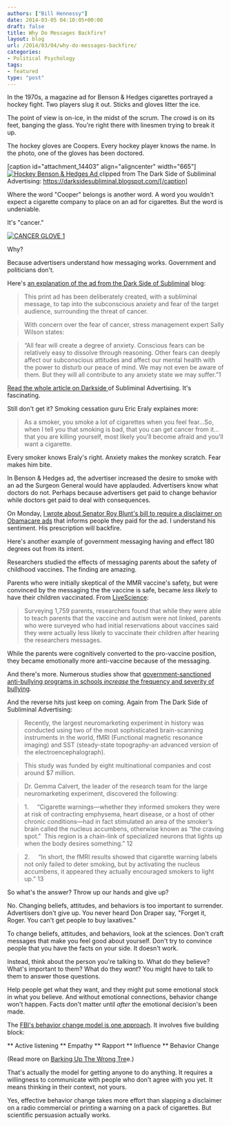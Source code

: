 ```yaml
---
authors: ["Bill Hennessy"]
date: 2014-03-05 04:10:05+00:00
draft: false
title: Why Do Messages Backfire?
layout: blog
url: /2014/03/04/why-do-messages-backfire/
categories:
- Political Psychology
tags:
- featured
type: "post"
---
```


In the 1970s, a magazine ad for Benson & Hedges cigarettes portrayed a hockey fight. Two players slug it out. Sticks and gloves litter the ice.

The point of view is on-ice, in the midst of the scrum. The crowd is on its feet, banging the glass. You're right there with linesmen trying to break it up.

The hockey gloves are Coopers. Every hockey player knows the name. In the photo, one of the gloves has been doctored.

[caption id="attachment_14403" align="aligncenter" width="665"][![Hockey Benson & Hedges Ad](https://hennessysview.com/wp-content/uploads/2014/03/cigarette-hockey-cancer-ad.png)
](https://hennessysview.com/wp-content/uploads/2014/03/cigarette-hockey-cancer-ad.png) clipped from The Dark Side of Subliminal Advertising: https://darksidesubliminal.blogspot.com/[/caption]

Where the word "Cooper" belongs is another word. A word you wouldn't expect a cigarette company to place on an ad for cigarettes. But the word is undeniable.

It's "cancer."

[![CANCER GLOVE 1](https://hennessysview.com/wp-content/uploads/2014/03/CANCER-GLOVE-1.png)
](https://hennessysview.com/wp-content/uploads/2014/03/CANCER-GLOVE-1.png)

Why?

Because advertisers understand how messaging works. Government and politicians don't.

Here's [an explanation of the ad from the Dark Side of Subliminal](https://darksidesubliminal.blogspot.com/) blog:



> 

> 
> This print ad has been deliberately created, with a subliminal message, to tap into the subconscious anxiety and fear of the target audience, surrounding the threat of cancer.
> 
> 

> 
> 

> 
> With concern over the fear of cancer, stress management expert Sally Wilson states:
> 
> 

> 
> 

> 
> “All fear will create a degree of anxiety. Conscious fears can be relatively easy to dissolve through reasoning. Other fears can deeply affect our subconscious attitudes and affect our mental health with the power to disturb our peace of mind. We may not even be aware of them. But they will all contribute to any anxiety state we may suffer.”1
> 
> 





[Read the whole article on Darkside ](https://darksidesubliminal.blogspot.com/)of Subliminal Advertising. It's fascinating.









Still don't get it? Smoking cessation guru Eric Eraly explaines more:









> 

> 
> As a smoker, you smoke a lot of cigarettes when you feel fear…So, when I tell you that smoking is bad, that you can get cancer from it…that you are killing yourself, most likely you’ll become afraid and you’ll want a cigarette.
> 
> 





Every smoker knows Eraly's right. Anxiety makes the monkey scratch. Fear makes him bite.









In Benson & Hedges ad, the advertiser increased the desire to smoke with an ad the Surgeon General would have applauded. Advertisers know what doctors do not. Perhaps because advertisers get paid to change behavior while doctors get paid to deal with consequences.









On Monday, [I wrote about Senator Roy Blunt's bill to require a disclaimer on Obamacare ads](https://hennessysview.com/2014/03/03/can-roy-blunt-save-obamacare/) that informs people they paid for the ad. I understand his sentiment. His prescription will backfire.









Here's another example of government messaging having and effect 180 degrees out from its intent.









Researchers studied the effects of messaging parents about the safety of childhood vaccines. The finding are amazing.









Parents who were initially skeptical of the MMR vaccine's safety, but were convinced by the messaging the the vaccine is safe, became _less likely_ to have their children vaccinated. From [LiveScience](https://www.livescience.com/43794-vaccination-rates-messages.html):









> 

> 
> Surveying 1,759 parents, researchers found that while they were able to teach parents that the vaccine and autism were not linked, parents who were surveyed who had initial reservations about vaccines said they were actually less likely to vaccinate their children after hearing the researchers messages.
> 
> 





While the parents were cognitively converted to the pro-vaccine position, they became emotionally more anti-vaccine because of the messaging.









And there's more. Numerous studies show that [government-sanctioned anti-bullying programs in schools _increase_ the frequency and severity of bullying](https://www.thenewamerican.com/reviews/opinion/item/16721-study-anti-bullying-programs-increase-bullying).









And the reverse hits just keep on coming. Again from The Dark Side of Subliminal Advertising:












> 

> 
> Recently, the largest neuromarketing experiment in history was conducted using two of the most sophisticated brain-scanning instruments in the world, fMRI (Functional magnetic resonance imaging) and SST (steady-state topography-an advanced version of the electroencephalograph).
> 
> 

> 
> 

> 
> This study was funded by eight multinational companies and cost around $7 million.
> 
> 

> 
> 

> 
> Dr. Gemma Calvert, the leader of the research team for the large neuromarketing experiment, discovered the following:
> 
> 

> 
> 

> 
> 1.     “Cigarette warnings—whether they informed smokers they were at risk of contracting emphysema, heart disease, or a host of other chronic conditions—had in fact stimulated an area of the smoker’s brain called the nucleus accumbens, otherwise known as “the craving spot."  This region is a chain-link of specialized neurons that lights up when the body desires something.” 12
> 
> 

> 
> 

> 
> 2.     “In short, the fMRI results showed that cigarette warning labels not only failed to deter smoking, but by activating the nucleus accumbens, it appeared they actually encouraged smokers to light up.” 13
> 
> 








So what's the answer? Throw up our hands and give up?









No. Changing beliefs, attitudes, and behaviors is too important to surrender. Advertisers don't give up. You never heard Don Draper say, "Forget it, Roger. You can't get people to buy laxatives."









To change beliefs, attitudes, and behaviors, look at the sciences. Don't craft messages that make you feel good about yourself. Don't try to convince people that you have the facts on your side. It doesn't work.









Instead, think about the person you're talking to. What do they believe? What's important to them? What do they _want_? You might have to talk to them to answer those questions.









Help people get what they want, and they might put some emotional stock in what you believe. And without emotional connections, behavior change won't happen. Facts don't matter until _after_ the emotional decision's been made.









The [FBI's behavior change model is one approach](https://simplestrategies.me/2013/03/15/how-to-persuade-like-the-fbis-top-hostage-negotiator/). It involves five building block:













** Active listening
** Empathy
** Rapport
** Influence
** Behavior Change

(Read more on [Barking Up The Wrong Tre](https://www.bakadesuyo.com/2013/06/hostage-negotiation/)e.)

That's actually the model for getting anyone to do anything. It requires a willingness to communicate with people who don't agree with you yet. It means thinking in their context, not yours.

Yes, effective behavior change takes more effort than slapping a disclaimer on a radio commercial or printing a warning on a pack of cigarettes. But scientific persuasion actually works.


